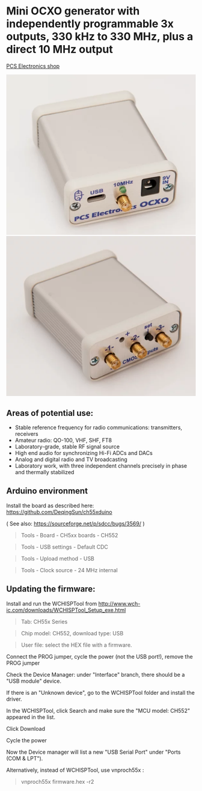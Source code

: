 # Mini OCXO generator with independently programmable 3x outputs, 330 kHz to 330 MHz, plus a direct 10 MHz output

[PCS Electronics shop](https://www.pcs-electronics.com/shop/rigexpert-products/other-reu-rigexpert-products/ocxo-3-channel-signal-generator-330khz-to-330mhz-2/)

![Image](/IMAGES/miniocxo-front.png)
![Image](/IMAGES/miniocxo-rear.png)

## Areas of potential use:
* Stable reference frequency for radio communications: transmitters, receivers
* Amateur radio: QO-100, VHF, SHF, FT8
* Laboratory-grade, stable RF signal source
* High end audio for synchronizing Hi-Fi ADCs and DACs
* Analog and digital radio and TV broadcasting
* Laboratory work, with three independent channels precisely in phase and thermally stabilized

## Arduino environment

Install the board as described here: https://github.com/DeqingSun/ch55xduino

( See also: https://sourceforge.net/p/sdcc/bugs/3569/ )

>Tools - Board - CH5xx boards - CH552

>Tools - USB settings - Default CDC

>Tools - Upload method - USB

>Tools - Clock source - 24 MHz internal

## Updating the firmware:

Install and run the WCHISPTool from http://www.wch-ic.com/downloads/WCHISPTool_Setup_exe.html

>Tab: CH55x Series

>Chip model: CH552, download type: USB

>User file: select the HEX file with a firmware.

Connect the PROG jumper, cycle the power (not the USB port!), remove the PROG jumper

Check the Device Manager: under "Interface" branch, there should be a "USB module" device.

If there is an "Unknown device", go to the WCHISPTool folder and install the driver.

In the WCHISPTool, click Search and make sure the "MCU model: CH552" appeared in the list.

Click Download

Cycle the power

Now the Device manager will list a new "USB Serial Port" under "Ports (COM & LPT").

Alternatively, instead of WCHISPTool, use vnproch55x :

>vnproch55x firmware.hex -r2

